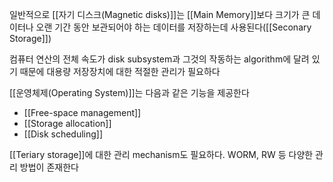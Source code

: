 일반적으로 [[자기 디스크(Magnetic disks)]]는 [[Main Memory]]보다 크기가 큰 데이터나 오랜 기간 동안 보관되어야 하는 데이터를 저장하는데 사용된다([[Seconary Storage]])


컴퓨터 연산의 전체 속도가 disk subsystem과 그것의 작동하는 algorithm에 달려 있기 때문에 대용량 저장장치에 대한 적절한 관리가 필요하다

[[운영체제(Operating System)]]는 다음과 같은 기능을 제공한다
+ [[Free-space management]]
+ [[Storage allocation]]
+ [[Disk scheduling]]

[[Teriary storage]]에 대한 관리 mechanism도 필요하다. WORM, RW 등 다양한 관리 방법이 존재한다 